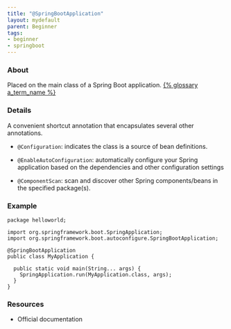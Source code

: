 ```yaml
---
title: "@SpringBootApplication"
layout: mydefault
parent: Beginner
tags:
- beginner
- springboot
---
```


### About

Placed on the main class of a Spring Boot application. <a href="{{ site.baseurl }}{% link docs/annotations_glossary/ComponentScan.md %}">{% glossary a_term_name %}</a>

### Details

A convenient shortcut annotation that encapsulates several other annotations.

- `@Configuration`: indicates the class is a source of bean definitions.

- `@EnableAutoConfiguration`: automatically configure your Spring application based on the dependencies and other configuration settings

- `@ComponentScan`: scan and discover other Spring components/beans in the specified package(s).

### Example

```
package helloworld;

import org.springframework.boot.SpringApplication;
import org.springframework.boot.autoconfigure.SpringBootApplication;

@SpringBootApplication
public class MyApplication {

  public static void main(String... args) {
    SpringApplication.run(MyApplication.class, args);
  }
}
```

### Resources
- Official documentation